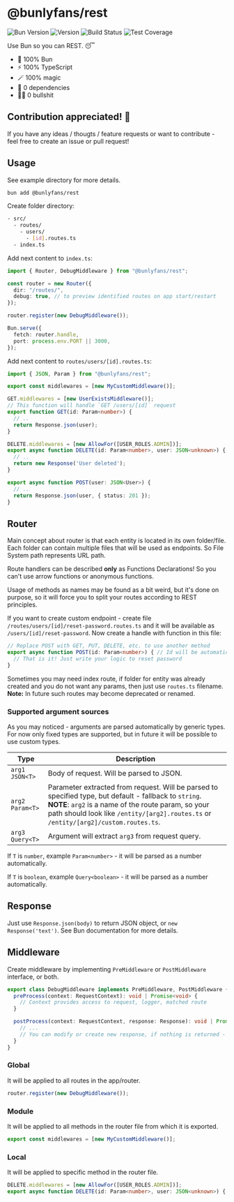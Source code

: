 # @bunlyfans/rest

![Bun Version](https://img.shields.io/badge/bun-v1.0.0-blue)
![Version](https://img.shields.io/npm/v/@bunlyfans/rest.svg)
![Build Status](https://img.shields.io/badge/build-passed-success)
![Test Coverage](https://img.shields.io/badge/coverage-60-orange)

Use Bun so you can REST. 😴

- 🐰 100% Bun
- ⚡️ 100% TypeScript
- 🪄 100% magic
- 🛫 0 dependencies
- 💩🚫 0 bullshit

## Contribution appreciated! 🙏

If you have any ideas / thougts / feature requests or want to contribute - feel free to create an issue or pull request!

## Usage

See example directory for more details.

```bash
bun add @bunlyfans/rest
```

Create folder directory:

```sh
- src/
  - routes/
    - users/
      - [id].routes.ts
  - index.ts
```

Add next content to `index.ts`:

```ts
import { Router, DebugMiddleware } from "@bunlyfans/rest";

const router = new Router({
  dir: "/routes/",
  debug: true, // to preview identified routes on app start/restart
});

router.register(new DebugMiddleware());

Bun.serve({
  fetch: router.handle,
  port: process.env.PORT || 3000,
});
```

Add next content to `routes/users/[id].routes.ts`:

```ts
import { JSON, Param } from "@bunlyfans/rest";

export const middlewares = [new MyCustomMiddleware()];

GET.middlewares = [new UserExistsMiddleware()];
// This function will handle `GET /users/[id]` request
export function GET(id: Param<number>) { 
  // ..
  return Response.json(user);
}

DELETE.middlewares = [new AllowFor([USER_ROLES.ADMIN])];
export async function DELETE(id: Param<number>, user: JSON<unknown>) {
  // ..
  return new Response('User deleted');
}

export async function POST(user: JSON<User>) {
  // ..
  return Response.json(user, { status: 201 });
}
```

## Router

Main concept about router is that each entity is located in its own folder/file. Each folder can contain multiple files that will be used as endpoints. So File System path represents URL path.

Route handlers can be described **only** as Functions Declarations! So you can't use arrow functions or anonymous functions.

Usage of methods as names may be found as a bit weird, but it's done on purpose, so it will force you to split your routes according to REST principles.

If you want to create custom endpoint - create file `/routes/users/[id]/reset-password.routes.ts` and it will be available as `/users/[id]/reset-password`. Now create a handle with function in this file:

```ts
// Replace POST with GET, PUT, DELETE, etc. to use another method
export async function POST(id: Param<number>) { // Id will be automatically parsed
  // That is it! Just write your logic to reset password
}
```

Sometimes you may need index route, if folder for entity was already created and you do not want any params, then just use `routes.ts` filename.
**Note:** In future such routes may become deprecated or renamed.

### Supported argument sources

As you may noticed - arguments are parsed automatically by generic types. For now only fixed types are supported, but in future it will be possible to use custom types.

| Type | Description |
| --- | --- |
| `arg1 JSON<T>` | Body of request. Will be parsed to JSON. |
| `arg2 Param<T>` | Parameter extracted from request. Will be parsed to specified type, but default - fallback to `string`. **NOTE**: `arg2` is a name of the route param, so your path should look like `/entity/[arg2].routes.ts` or `/entity/[arg2]/custom.routes.ts`. |
| `arg3 Query<T>` | Argument will extract `arg3` from request query. |

If `T` is `number`, example `Param<number>` - it will be parsed as a number automatically.

If `T` is `boolean`, example `Query<boolean>` - it will be parsed as a number automatically.

## Response

Just use `Response.json(body)` to return JSON object, or `new Response('text')`. See Bun documentation for more details.

## Middleware

Create middleware by implementing `PreMiddleware` or `PostMiddleware` interface, or both.

```ts
export class DebugMiddleware implements PreMiddleware, PostMiddleware {
  preProcess(context: RequestContext): void | Promise<void> {
    // Context provides access to request, logger, matched route
  }

  postProcess(context: RequestContext, response: Response): void | Promise<void> | Response | Promise<Response> {
    // ...
    // You can modify or create new response, if nothing is returned - default response will be used
  }
}
```

### Global

It will be applied to all routes in the app/router.

```ts
router.register(new DebugMiddleware());
```

### Module

It will be applied to all methods in the router file from which it is exported.

```ts
export const middlewares = [new MyCustomMiddleware()];
```

### Local

It will be applied to specific method in the router file.

```ts
DELETE.middlewares = [new AllowFor([USER_ROLES.ADMIN])];
export async function DELETE(id: Param<number>, user: JSON<unknown>) {
```

